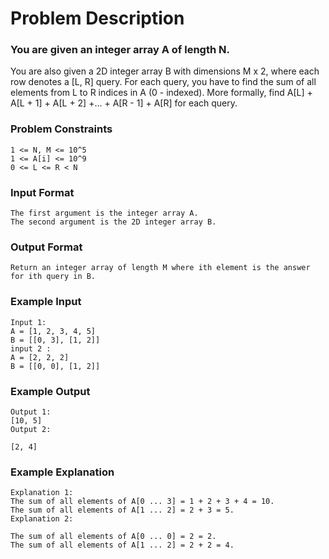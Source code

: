 # Problem Description

### You are given an integer array A of length N.

You are also given a 2D integer array B with dimensions M x 2, where each row denotes a [L, R] query.
For each query, you have to find the sum of all elements from L to R indices in A (0 - indexed).
More formally, find A[L] + A[L + 1] + A[L + 2] +... + A[R - 1] + A[R] for each query.

### Problem Constraints

```
1 <= N, M <= 10^5
1 <= A[i] <= 10^9
0 <= L <= R < N
```

### Input Format

```
The first argument is the integer array A.
The second argument is the 2D integer array B.
```

### Output Format

```
Return an integer array of length M where ith element is the answer for ith query in B.
```

### Example Input

```
Input 1:
A = [1, 2, 3, 4, 5]
B = [[0, 3], [1, 2]]
input 2 :
A = [2, 2, 2]
B = [[0, 0], [1, 2]]
```

### Example Output

```
Output 1:
[10, 5]
Output 2:

[2, 4]
```

### Example Explanation

```
Explanation 1:
The sum of all elements of A[0 ... 3] = 1 + 2 + 3 + 4 = 10.
The sum of all elements of A[1 ... 2] = 2 + 3 = 5.
Explanation 2:

The sum of all elements of A[0 ... 0] = 2 = 2.
The sum of all elements of A[1 ... 2] = 2 + 2 = 4.

```
